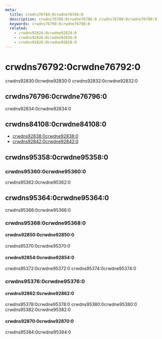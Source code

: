 ```yaml
---
meta:
  title: crwdns76784:0crwdne76784:0
  description: crwdns76786:0crwdne76786:0 crwdns76788:0crwdne76788:0
  keywords: crwdns76790:0crwdne76790:0
  related:
    - crwdns92824:0crwdne92824:0
    - crwdns92826:0crwdne92826:0
    - crwdns92828:0crwdne92828:0
---
```


# crwdns76792:0crwdne76792:0

crwdns92830:0crwdne92830:0 crwdns92832:0crwdne92832:0

<entry-ad />

## crwdns76796:0crwdne76796:0

crwdns92834:0crwdne92834:0

<example file="v-window/usage" />

## crwdns84108:0crwdne84108:0

- [crwdns92838:0crwdne92838:0](crwdns92836:0crwdne92836:0)
- [crwdns92842:0crwdne92842:0](crwdns92840:0crwdne92840:0)

## crwdns95358:0crwdne95358:0

### crwdns95360:0crwdne95360:0

crwdns95362:0crwdne95362:0

## crwdns95364:0crwdne95364:0

crwdns95366:0crwdne95366:0

### crwdns95368:0crwdne95368:0

#### crwdns92850:0crwdne92850:0

crwdns95370:0crwdne95370:0

<example file="v-window/prop-reverse" />

#### crwdns92854:0crwdne92854:0

crwdns95372:0crwdne95372:0 crwdns95374:0crwdne95374:0

<example file="v-window/prop-vertical" />

### crwdns95376:0crwdne95376:0

#### crwdns92862:0crwdne92862:0

crwdns95378:0crwdne95378:0 crwdns95380:0crwdne95380:0 crwdns95382:0crwdne95382:0

<example file="v-window/misc-account-creation" />

#### crwdns92870:0crwdne92870:0

crwdns95384:0crwdne95384:0

<example file="v-window/misc-onboarding" />

<backmatter />
